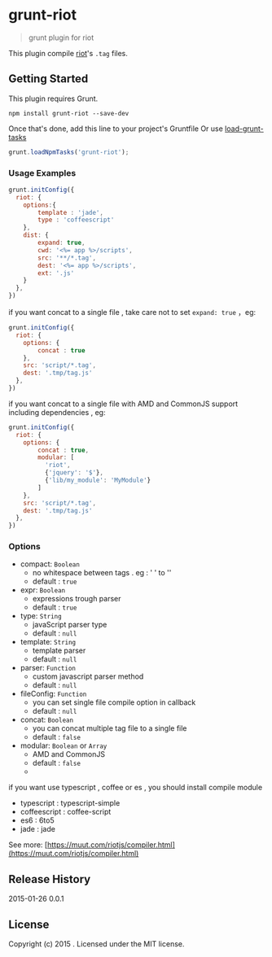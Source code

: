 # grunt-riot

> grunt plugin for riot

This plugin compile [riot](https://github.com/muut/riotjs)'s `.tag` files.

## Getting Started
This plugin requires Grunt.

```shell
npm install grunt-riot --save-dev
```

Once that's done, add this line to your project's Gruntfile Or use [load-grunt-tasks](https://github.com/sindresorhus/load-grunt-tasks) 

```js
grunt.loadNpmTasks('grunt-riot');
```


### Usage Examples

```js
grunt.initConfig({
  riot: {
    options:{
        template : 'jade',
        type : 'coffeescript'
    },
    dist: {
        expand: true,
        cwd: '<%= app %>/scripts',
        src: '**/*.tag',
        dest: '<%= app %>/scripts',
        ext: '.js'
    }
  },
})
```

if you want concat to a single file  , take care not to set `expand: true` ，eg:

```js
grunt.initConfig({
  riot: {
    options: {
        concat : true
    },
    src: 'script/*.tag',
    dest: '.tmp/tag.js'
  },
})
```

if you want concat to a single file with AMD and CommonJS support including dependencies , eg:

```js
grunt.initConfig({
  riot: {
    options: {
        concat : true,
        modular: [
          'riot',
          {'jquery': '$'},
          {'lib/my_module': 'MyModule'}
        ]
    },
    src: 'script/*.tag',
    dest: '.tmp/tag.js'
  },
})
```


### Options
* compact: `Boolean`
	* no whitespace between tags . eg : '<a></a> <span></span>' to '<a></a><span></span>'
	* default : `true`
* expr: `Boolean`
	* expressions trough parser
	* default : `true`
* type: `String`
	* javaScript parser type
	* default : `null`
* template: `String`
	* template parser
	* default : `null`
* parser: `Function`
	* custom javascript parser method
	* default : `null`
* fileConfig: `Function`
	* you can set single file compile option in callback 
	* default : `null`
* concat: `Boolean`
	* you can concat multiple tag file to a single file 
	* default : `false`
* modular: `Boolean` or `Array`
	* AMD and CommonJS
	* default : `false`
	* 

if you want use typescript , coffee or es , you should install compile module

* typescript :  typescript-simple
* coffeescript :  coffee-script
* es6 :  6to5
* jade :  jade

See more: [https://muut.com/riotjs/compiler.html](https://muut.com/riotjs/compiler.html)


## Release History
2015-01-26  0.0.1

## License
Copyright (c) 2015 . Licensed under the MIT license.
